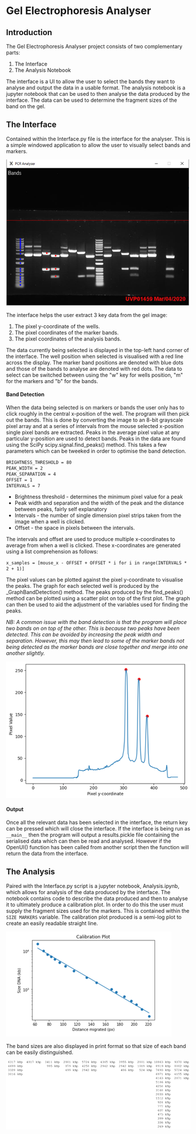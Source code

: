 # Gel Electrophoresis Analyser

## Introduction
The Gel Electrophoresis Analyser project consists of two complementary parts:
1. The Interface
2. The Analysis Notebook

The interface is a UI to allow the user to select the bands they want to analyse and output the data in a usable format. The
analysis notebook is a jupyter notebook that can be used to then analyse the data produced by the interface. The data can be
used to determine the fragment sizes of the band on the gel.

## The Interface
Contained within the Interface.py file is the interface for the analyser. This is a simple windowed application to allow the user
to visually select bands and markers.

<img src="md_resources/UI_screencap.PNG" alt="UI screen capture" width="500" height="400">

The interface helps the user extract 3 key data from the gel image:
1. The pixel y-coordinate of the wells.
2. The pixel coordinates of the marker bands.
3. The pixel coordinates of the analysis bands.

The data currently being selected is displayed in the top-left hand corner of the interface. The well position when selected
is visualised with a red line across the display. The marker band positions are denoted with blue dots and those of the bands
to analyse are denoted with red dots. The data to select can be switched between using the "w" key for wells position, "m" for
the markers and "b" for the bands.

#### Band Detection

When the data being selected is on markers or bands the user only has to click roughly in the central x-position of the well. The
program will then pick out the bands. This is done by converting the image to an 8-bit grayscale pixel array and at a series of intervals from
the mouse selected x-position single pixel bands are extracted. Peaks in the average pixel value at any particular y-position are used to detect bands.
Peaks in the data are found using the SciPy scipy.signal.find_peaks() method. This takes a few parameters which can be tweeked in order to optimise
the band detection.

```
BRIGHTNESS_THRESHOLD = 80
PEAK_WIDTH = 2
PEAK_SEPARATION = 4
OFFSET = 1
INTERVALS = 7
```

* Brightness threshold - determines the minimum pixel value for a peak
* Peak width and separation and the width of the peak and the distance between peaks, fairly self explanatory
* Intervals - the number of single dimension pixel strips taken from the image when a well is clicked.
* Offset - the space in pixels between the intervals.

The intervals and offset are used to produce multiple x-coordinates to average from when a well is clicked. These x-coordinates are
generated using a list comprehension as follows:
```
x_samples = [mouse_x - OFFSET + OFFSET * i for i in range(INTERVALS * 2 + 1)]
```

The pixel values can be plotted against the pixel y-coordinate to visualise the peaks. The graph for each selected well is produced by the _GraphBandDetection() method.
The peaks produced by the find_peaks() method can be plotted using a scatter plot on top of the first plot. The graph can then be used to aid the adjustment of the variables
used for finding the peaks.

*NB: A common issue with the band detection is that the program will place two bands on on top of the other. This is because two peaks have been detected. This can be avoided by increasing the
peak width and separation. However, this may then lead to some of the marker bands not being detected as the marker bands are close together and merge into one another slightly.*

<img src="md_resources/pixel_array_graph.PNG" alt="Pixel array graph">

#### Output

Once all the relevant data has been selected in the interface, the return key can be pressed which will close the interface. If the interface is being run as `__main__`
then the program will output a results.pickle file containing the serialised data which can then be read and analysed. However if the OpenUI() function has been called from
another script then the function will return the data from the interface.

## The Analysis

Paired with the Interface.py script is a jupyter notebook, Analysis.ipynb, which allows for analysis of the data produced by the interface. The notebook contains code to describe the data
produced and then to analyse it to ultimately produce a calibration plot. In order to do this the user must supply the fragment sizes used for the markers. This is
contained within the `SIZE MARKERS` variable. The calibration plot produced is a semi-log plot to create an easily readable straight line.

<img src="md_resources/calibration_plot.PNG" alt="Calibration Plot" >

The band sizes are also displayed in print format so that size of each band can be easily distinguished.

<img src="md_resources/fragment_sizes.PNG" alt="Fragment Sizes">

